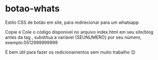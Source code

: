 # botao-whats
Estilo CSS de botão em site, para redirecionar para um whatsapp

Copie e Cole o código disponível no arquivo index.html em seu site/blog antes da tag </body>, substitua a variável {SEUNUMERO} por seu número, exemplo:5512999999999

É bem útil para fazer os redicionamentos sem muito trabalho 😉
